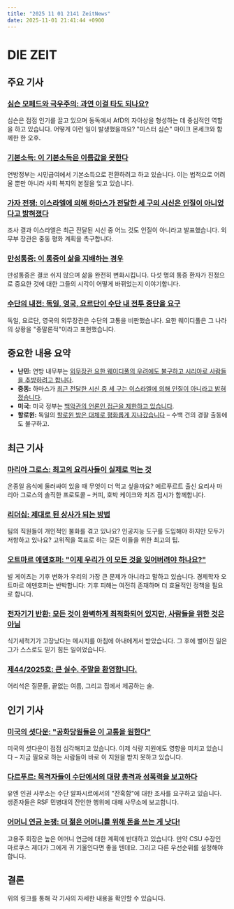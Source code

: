 ```yaml
---
title: "2025 11 01 2141 ZeitNews"
date: 2025-11-01 21:41:44 +0900
---
```


# DIE ZEIT
## 주요 기사
### [심슨 모페드와 극우주의: 과연 이걸 타도 되나요?](https://www.zeit.de/2025/46/simson-mopeds-rechtsextremismus-afd-ddr)
심슨은 점점 인기를 끌고 있으며 동독에서 AfD의 자아상을 형성하는 데 중심적인 역할을 하고 있습니다. 어떻게 이런 일이 발생했을까요? "미스터 심슨" 마이크 몬세크와 함께한 한 오후. 
### [기본소득: 이 기본소득은 이름값을 못한다](https://www.zeit.de/kultur/2025-10/grundsicherung-buergergeld-sozialstaat-bundesregierung-sozialleistung)
연방정부는 시민급여에서 기본소득으로 전환하려고 하고 있습니다. 이는 법적으로 어려울 뿐만 아니라 사회 복지의 본질을 잊고 있습니다.
### [가자 전쟁: 이스라엘에 의해 하마스가 전달한 세 구의 시신은 인질이 아니었다고 밝혀졌다](https://www.zeit.de/politik/ausland/2025-10/krieg-gaza-israel-hamas-liveblog)
조사 결과 이스라엘은 최근 전달된 시신 중 어느 것도 인질이 아니라고 발표했습니다. 외무부 장관은 중동 평화 계획을 촉구합니다.
### [만성통증: 이 통증이 삶을 지배하는 경우](https://www.zeit.de/gesundheit/2025-10/chronische-schmerzen-betroffene-belastung-leben)
만성통증은 결코 쉬지 않으며 삶을 완전히 변화시킵니다. 다섯 명의 통증 환자가 진정으로 중요한 것에 대한 그들의 시각이 어떻게 바뀌었는지 이야기합니다.
### [수단의 내전: 독일, 영국, 요르단이 수단 내 전투 중단을 요구](https://www.zeit.de/politik/ausland/2025-11/sudan-buergerkrieg-aussenminister-deutschland-grossbritannien-jordanien-waffenruhe-forderung)
독일, 요르단, 영국의 외무장관은 수단의 고통을 비판했습니다. 요한 웨이디풀은 그 나라의 상황을 "종말론적"이라고 표현했습니다.

## 중요한 내용 요약
- **난민:**
연방 내무부는 [외무장관 요한 웨이디풀의 우려에도 불구하고 시리아로 사람들을 추방하려고 합니다](https://www.zeit.de/politik/deutschland/2025-10/bundesinnenministerium-syrien-abschiebungen-trotz-wadephul-aeusserung).
- **중동:**
하마스가 [최근 전달한 시신 중 세 구는 이스라엘에 의해 인질이 아니라고 밝혀졌습니다](https://www.zeit.de/politik/ausland/2025-10/krieg-gaza-israel-hamas-liveblog#event_id=eoHVWdqKRBRT3BdPQxMD).
- **미국:**
미국 정부는 [백악관의 언론인 접근을 제한하고 있습니다](https://www.zeit.de/politik/ausland/2025-11/us-ueberblick-trump-venezuela-lebensmittelhilfe-shutdown).
- **할로윈:**
독일의 [할로윈 밤은 대체로 평화롭게 지나갔습니다](https://www.zeit.de/gesellschaft/2025-11/halloween-nacht-bilanz-polizei-zwischenfaelle) – 수백 건의 경찰 출동에도 불구하고.

## 최근 기사
### [마리아 그로스: 최고의 요리사들이 실제로 먹는 것](https://www.zeit.de/zeit-magazin/wochenmarkt/2025/09/maria-gross-spitzenkoechin-essen-alltag)
온종일 음식에 둘러싸여 있을 때 무엇이 더 먹고 싶을까요? 에르푸르트 출신 요리사 마리아 그로스의 솔직한 프로토콜 – 커피, 호박 케이크와 치즈 접시가 함께합니다.
### [리더십: 제대로 된 상사가 되는 방법](https://www.zeit.de/wirtschaft/2025-10/ratgeber-so-geht-chef)
팀의 직원들이 개인적인 불화를 겪고 있나요? 인공지능 도구를 도입해야 하지만 모두가 저항하고 있나요? 고위직을 목표로 하는 모든 이들을 위한 최고의 팁.
### [오트마르 에덴호퍼: "이제 우리가 이 모든 것을 잊어버려야 하나요?"](https://www.zeit.de/wirtschaft/2025-10/ottmar-edenhofer-klimaschaeden-klimafolgen-klimapolitik-weltpolitik)
빌 게이츠는 기후 변화가 우리의 가장 큰 문제가 아니라고 말하고 있습니다. 경제학자 오트마르 에덴호퍼는 반박합니다: 기후 피해는 여전히 존재하며 더 효율적인 정책을 필요로 합니다.
### [전자기기 반환: 모든 것이 완벽하게 최적화되어 있지만, 사람들을 위한 것은 아님](https://www.zeit.de/2025/46/rueckgabe-elektrogeraete-kompliziert-online-hamburg)
식기세척기가 고장났다는 메시지를 아침에 아내에게서 받았습니다. 그 후에 벌어진 일은 그가 스스로도 믿기 힘든 일이었습니다.
### [제44/2025호: 큰 실수. 주말을 환영합니다.](https://www.zeit.de/wochenende/2025/44)
어리석은 질문들, 끝없는 여름, 그리고 집에서 제공하는 술.

## 인기 기사
### [미국의 셧다운: "공화당원들은 이 고통을 원한다"](https://www.zeit.de/politik/ausland/2025-10/shutdown-usa-krankenversicherung-obamacare-lebensmittelhilfe-snap)
미국의 셧다운이 점점 심각해지고 있습니다. 이제 식량 지원에도 영향을 미치고 있습니다 – 지금 필요로 하는 사람들이 바로 이 지원을 받지 못하고 있습니다.
### [다르푸르: 목격자들이 수단에서의 대량 총격과 성폭력을 보고하다](https://www.zeit.de/politik/ausland/2025-10/sudan-al-faschir-rsf-erschiessungen-un-menschenrechtsbuero)
유엔 인권 사무소는 수단 알파시르에서의 "잔혹함"에 대한 조사를 요구하고 있습니다. 생존자들은 RSF 민병대의 잔인한 행위에 대해 사무소에 보고합니다.
### [어머니 연금 논쟁: 더 젊은 어머니를 위해 돈을 쓰는 게 낫다!](https://www.wiwo.de/politik/deutschland/muetterrenten-debatte-gebt-das-geld-lieber-fuer-juengere-muetter-aus/100170121.html)
고용주 회장은 높은 어머니 연금에 대한 계획에 반대하고 있습니다. 만약 CSU 수장인 마르쿠스 제더가 그에게 귀 기울인다면 좋을 텐데요. 그리고 다른 우선순위를 설정해야 합니다.

## 결론
위의 링크를 통해 각 기사의 자세한 내용을 확인할 수 있습니다.